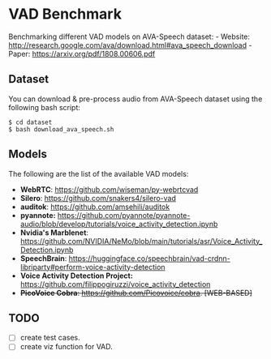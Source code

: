 # VAD Benchmark
Benchmarking different VAD models on AVA-Speech dataset:
    - Website: http://research.google.com/ava/download.html#ava_speech_download
    - Paper: https://arxiv.org/pdf/1808.00606.pdf

## Dataset

You can download & pre-process audio from AVA-Speech dataset using the
following bash script:
```
$ cd dataset
$ bash download_ava_speech.sh
```

## Models
The following are the list of the available VAD models:

- **WebRTC**: https://github.com/wiseman/py-webrtcvad
- **Silero**: https://github.com/snakers4/silero-vad
- **auditok**: https://github.com/amsehili/auditok
- **pyannote:** https://github.com/pyannote/pyannote-audio/blob/develop/tutorials/voice_activity_detection.ipynb
- **Nvidia's Marblenet**: https://github.com/NVIDIA/NeMo/blob/main/tutorials/asr/Voice_Activity_Detection.ipynb
- **SpeechBrain**: https://huggingface.co/speechbrain/vad-crdnn-libriparty#perform-voice-activity-detection
- **Voice Activity Detection Project:** https://github.com/filippogiruzzi/voice_activity_detection
- ~~**PicoVoice Cobra**: https://github.com/Picovoice/cobra. [WEB-BASED]~~


## TODO

- [ ] create test cases.
- [ ] create viz function for VAD.